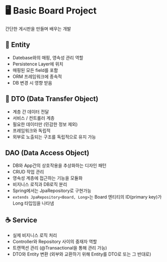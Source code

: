 # 🖥️ Basic Board Project

간단한 게시판을 만들며 배우는 개발

## 👤 Entity

- Datebase와의 매핑, 영속성 관리 역할
- Persistence Layer에 위치
- 매핑된 모든 field를 포함
- ORM 프레임워크에 종속적
- DB 변경 시 영향 받음

## 📖 DTO (Data Transfer Object)

- 계층 간 데이터 전달
- 서비스 / 컨트롤러 계층
- 필요한 데이터만 (민감한 정보 제외)
- 프레임워크와 독립적
- 외부로 노출되는 구조를 독립적으로 유지 가능

## DAO (Data Access Object)

- DB와 App간의 상호작용을 추상화하는 디자인 패턴
- CRUD 작업 관리
- 영속성 계층에 접근하는 기능을 모듈화
- 비지니스 로직과 DB로직 분리
- Spring에서는 JpaRepository로 구현가능
- `extends JpaRepository<Board, Long>`는 Board 엔티티의 ID(primary key)가 Long 타입임을 나타냄

## ☕️ Service

- 실제 비지니스 로직 처리
- Controller와 Repository 사이의 중재자 역할
- 트랜잭션 관리 (@Transactional을 통해 관리 가능)
- DTO와 Entity 변환 (외부와 교환하기 위해 Entity를 DTO로 또는 그 반대로)



